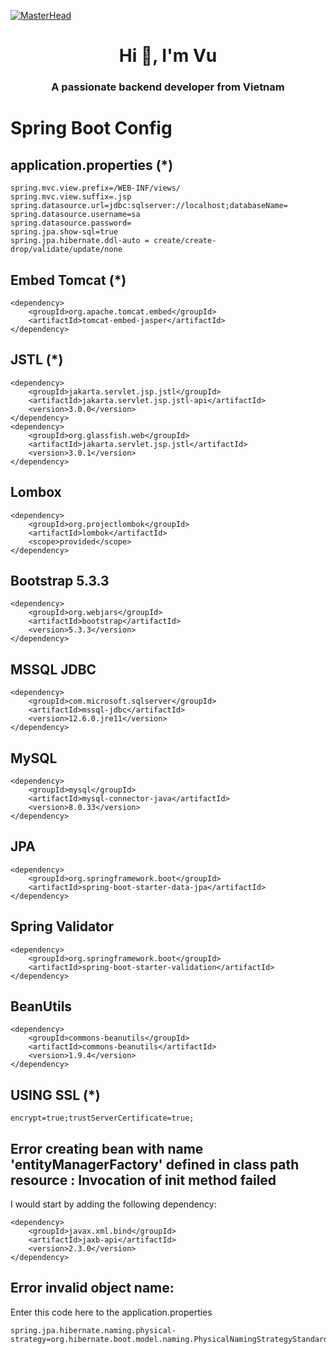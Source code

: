 [![MasterHead](https://static.wixstatic.com/media/809ab6_83a1f7749ff041608a3443cf551658ac~mv2.gif)](https://github.com/VuScriptMasterForge)
<h1 align="center">Hi 👋, I'm Vu</h1>
<h3 align="center">A passionate backend developer from Vietnam</h3>

# Spring Boot Config

## application.properties (*)
```
spring.mvc.view.prefix=/WEB-INF/views/
spring.mvc.view.suffix=.jsp
spring.datasource.url=jdbc:sqlserver://localhost;databaseName=
spring.datasource.username=sa
spring.datasource.password=
spring.jpa.show-sql=true
spring.jpa.hibernate.ddl-auto = create/create-drop/validate/update/none
```
## Embed Tomcat (*)
```
<dependency>
    <groupId>org.apache.tomcat.embed</groupId>
    <artifactId>tomcat-embed-jasper</artifactId>
</dependency>
```

## JSTL (*)
```
<dependency>
    <groupId>jakarta.servlet.jsp.jstl</groupId>
    <artifactId>jakarta.servlet.jsp.jstl-api</artifactId>
    <version>3.0.0</version>
</dependency>
<dependency>
    <groupId>org.glassfish.web</groupId>
    <artifactId>jakarta.servlet.jsp.jstl</artifactId>
    <version>3.0.1</version>
</dependency>
```

## Lombox
```
<dependency>
    <groupId>org.projectlombok</groupId>
    <artifactId>lombok</artifactId>
    <scope>provided</scope>
</dependency>
```

## Bootstrap 5.3.3
```
<dependency>
    <groupId>org.webjars</groupId>
    <artifactId>bootstrap</artifactId>
    <version>5.3.3</version>
</dependency>

```

## MSSQL JDBC
``` 
<dependency>
    <groupId>com.microsoft.sqlserver</groupId>
    <artifactId>mssql-jdbc</artifactId>
    <version>12.6.0.jre11</version>
</dependency>
```

## MySQL
``` 
<dependency>
    <groupId>mysql</groupId>
    <artifactId>mysql-connector-java</artifactId>
    <version>8.0.33</version>
</dependency>
```

## JPA 
```
<dependency>
    <groupId>org.springframework.boot</groupId>
    <artifactId>spring-boot-starter-data-jpa</artifactId>
</dependency>
```

## Spring Validator 
``` 
<dependency>
    <groupId>org.springframework.boot</groupId>
    <artifactId>spring-boot-starter-validation</artifactId>
</dependency>
```
## BeanUtils
```
<dependency>
    <groupId>commons-beanutils</groupId>
    <artifactId>commons-beanutils</artifactId>
    <version>1.9.4</version>
</dependency>

```

## USING SSL (*)
```
encrypt=true;trustServerCertificate=true;
```

## Error creating bean with name 'entityManagerFactory' defined in class path resource : Invocation of init method failed 
<span>I would start by adding the following dependency:</span>
```
<dependency>
    <groupId>javax.xml.bind</groupId>
    <artifactId>jaxb-api</artifactId>
    <version>2.3.0</version>
</dependency>
```

## Error invalid object  name:
<span>Enter this code here to the application.properties  </span>
```
spring.jpa.hibernate.naming.physical-strategy=org.hibernate.boot.model.naming.PhysicalNamingStrategyStandardImpl
```
